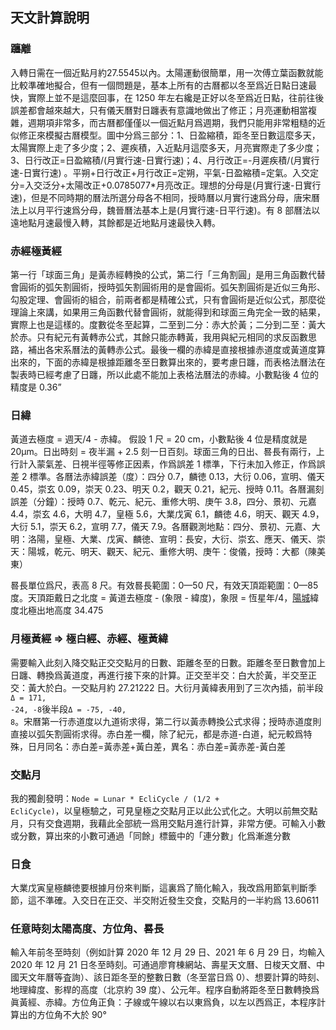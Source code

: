 ## 天文計算說明

### 躔離

入轉日需在一個近點月<n>約27.5545</n>以內。太陽運動很簡單，用一次傅立葉函數就能比較準確地擬合，但有一個問題是，基本上所有的古曆都以冬至爲近日點<n>日速最快</n>，實際上並不是這麼回事，在 1250 年左右纔是正好以冬至爲近日點，往前往後誤差都會越來越大，只有<v>儀天曆</v>對日躔表有意識地做出了修正；月亮運動相當複雜，週期項非常多，而古曆都僅僅以一個近點月爲週期，我們只能用非常粗糙的近似修正來模擬古曆模型。圖中分爲三部分：1、日盈縮積，距冬至日數這麼多天，太陽實際上走了多少度；2、遲疾積，入近點月這麼多天，月亮實際走了多少度；3、日行改正=日盈縮積/(月實行速-日實行速)；4、月行改正=-月遲疾積/(月實行速-日實行速) 。平朔+日行改正+月行改正=定朔，平氣-日盈縮積=定氣。入交定分=入交泛分+太陽改正+0.0785077*月亮改正。理想的分母是(月實行速-日實行速)，但是不同時期的曆法所選分母各不相同，授時曆以月實行速爲分母，唐宋曆法上以月平行速爲分母，魏晉曆法基本上是(月實行速-日平行速)。有 8 部曆法以遠地點<n>月速最慢</n>入轉，其餘都是近地點<n>月速最快</n>入轉。

### 赤經極黃經

第一行「球面三角」是黃赤經轉換的公式，第二行「三角割圓」是用三角函數代替會圓術的弧矢割圓術，<v>授時</v>弧矢割圓術用的是會圓術。弧矢割圓術是近似三角形、勾股定理、會圓術的組合，前兩者都是精確公式，只有會圓術是近似公式，那麼從理論上來講，如果用三角函數代替會圓術，就能得到和球面三角完全一致的結果，實際上也是這樣的。度數從冬至起算，二至到二分：赤大於黃；二分到二至：黃大於赤。只有<v>紀元</v>有黃轉赤公式，其餘只能赤轉黃，我用與<v>紀元</v>相同的求反函數思路，補出各宋系曆法的黃轉赤公式。最後一欄的赤緯是直接根據赤道度或黃道度算出來的，下面的赤緯是根據距離冬至日數算出來的，要考慮日躔，而表格法曆法在製表時已經考慮了日躔，所以此處不能加上表格法曆法的赤緯。小數點後 4 位的精度是 0.36”

### 日緯

黃道去極度 = 週天/4 - 赤緯。 假設 1 尺 = 20 cm，小數點後 4 位是精度就是 20μm。日出時刻 = 夜半漏 + 2.5 刻<n>一日百刻。</n>球面三角的日出、晷長有兩行，上行計入蒙氣差、日視半徑等修正因素，作爲誤差 1 標準，下行未加入修正，作爲誤差 2 標準。各曆法赤緯誤差（度）：四分 0.7，麟徳 0.13，大衍 0.06，宣明、儀天 0.45，崇玄 0.09，崇天 0.23、明天 0.2，觀天 0.21，紀元、授時 0.11。各曆漏刻誤差（分鐘）：授時 0.7、乾元、紀元、重修大明、庚午 3.8，四分、景初、元嘉 4.4，崇玄 4.6，大明 4.7，皇極 5.6，大業戊寅 6.1，麟徳 4.6，明天、觀天 4.9，大衍 5.1，崇天 6.2，宣明 7.7，儀天 7.9。各曆觀測地點：四分、景初、元嘉、大明：洛陽，皇極、大業、戊寅、麟徳、宣明：長安，大衍、崇玄、應天、儀天、崇天：陽城，乾元、明天、觀天、紀元、重修大明、庚午：俊儀，授時：大都（陳美東）

晷長單位爲尺，表高 8 尺。有效晷長範圍：0—50 尺，有效天頂距範圍：0—85 度。天頂距<n>戴日之北度</n> = 黃道去極度 - (象限 - 緯度)，象限 = 恆星年/4，<u>陽城</u>緯度<n>北極出地高度</n> 34.475

### 月極黃經 ⇒ 極白經、赤經、極黃緯

需要輸入此刻入降交點<n>正交</n>交點月的日數、距離冬至的日數。距離冬至日數會加上日躔、轉換爲黃道度，再進行接下來的計算。正交至半交：白大於黃，半交至正交：黃大於白。一交點月約 27.21222 日。<v>大衍</v>月黃緯表用到了三次內插，前半段<code>Δ = 171, -24, -8</code>後半段<code>Δ = -75, -40, 8</code>。<v>宋曆</v>第一行赤道度以九道術求得，第二行以黃赤轉換公式求得；<v>授時</v>赤道度則直接以弧矢割圓術求得。赤白差一欄，除了紀元，都是赤道-白道，紀元較爲特殊，日月同名：赤白差=黃赤差+黃白差，異名：赤白差=黃赤差-黃白差

### 交點月

我的獨創發明：<code>Node = Lunar * EcliCycle / (1/2 + EcliCycle)</code>，以<v>皇極</v>驗之，可見<v>皇極</v>之交點月正以此公式化之。<v>大明</v>以前無交點月，只有交食週期，我藉此全部統一爲用交點月進行計算，非常方便。可輸入小數或分數，算出來的小數可通過「同餘」標籤中的「連分數」化爲漸進分數

### 日食

大業戊寅皇極麟徳要根據月份來判斷，這裏爲了簡化輸入，我改爲用節氣判斷季節，這不準確。入交日在正交、半交附近發生交食，交點月的一半約爲 13.60611

### 任意時刻太陽高度、方位角、晷長

輸入年前冬至時刻<n>（例如計算 2020 年 12 月 29 日、2021 年 6 月 29 日，均輸入 2020 年 12 月 21 日冬至時刻。可通過廖育棟網站、壽星天文曆、日梭天文曆、中國天文年曆等査詢）</n>、該日距冬至的整數日數<n>（冬至當日爲 0）</n>、想要計算的時刻、地理緯度、影桿的高度<n>（北京約 39 度）</n>、公元年。程序自動將距冬至日數轉換爲眞黃經、赤緯。方位角正負：子線或午線以右以東爲負，以左以西爲正，本程序計算出的方位角不大於 90°